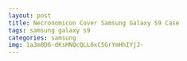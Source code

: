 ```yaml
---
layout: post
title: Necronomicon Cover Samsung Galaxy S9 Case
tags: samsung galaxy s9
categories: samsung
img: 1a3m0D6-dKsHNQcQLL6xC5GrYmHhIYjJ-
---
```

